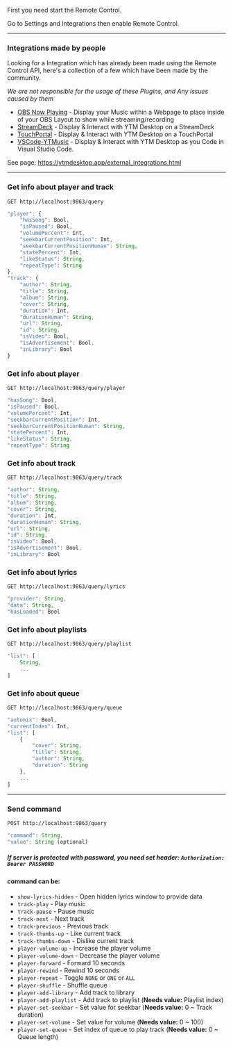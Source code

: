 First you need start the Remote Control.

Go to Settings and Integrations then enable Remote Control.

***
### Integrations made by people
Looking for a Integration which has already been made using the Remote Control API, here's a collection of a few which have been made by the community.

_We are not responsible for the usage of these Plugins, and Any issues caused by them_

- [OBS Now Playing](https://github.com/ytmdesktop/ytmdesktop/issues/441#issuecomment-822455379) - Display your Music within a Webpage to place inside of your OBS Layout to show while streaming/recording
- [StreamDeck](https://github.com/XeroxDev/YTMD-StreamDeck) - Display & Interact with YTM Desktop on a StreamDeck
- [TouchPortal](https://github.com/KillerBOSS2019/TP-YTDM-Plugin) - Display & Interact with YTM Desktop on a TouchPortal 
- [VSCode-YTMusic](https://github.com/sedders123/vscode-ytmusic) - Display & Interact with YTM Desktop as you Code in Visual Studio Code.

See page: https://ytmdesktop.app/external_integrations.html

***
### Get info about player and track
`GET http://localhost:9863/query`

```js
"player": {
    "hasSong": Bool,
    "isPaused": Bool,
    "volumePercent": Int,
    "seekbarCurrentPosition": Int,
    "seekbarCurrentPositionHuman": String,
    "statePercent": Int,
    "likeStatus": String,
    "repeatType": String
},
"track": {
    "author": String,
    "title": String,
    "album": String,
    "cover": String,
    "duration": Int,
    "durationHuman": String,
    "url": String,
    "id": String,
    "isVideo": Bool,
    "isAdvertisement": Bool,
    "inLibrary": Bool
}
```

### Get info about player
`GET http://localhost:9863/query/player`

```js
"hasSong": Bool,
"isPaused": Bool,
"volumePercent": Int,
"seekbarCurrentPosition": Int,
"seekbarCurrentPositionHuman": String,
"statePercent": Int,
"likeStatus": String,
"repeatType": String
```

### Get info about track
`GET http://localhost:9863/query/track`

```js
"author": String,
"title": String,
"album": String,
"cover": String,
"duration": Int,
"durationHuman": String,
"url": String,
"id": String,
"isVideo": Bool,
"isAdvertisement": Bool,
"inLibrary": Bool
```

### Get info about lyrics
`GET http://localhost:9863/query/lyrics`

```js
"provider": String,
"data": String,
"hasLoaded": Bool
```

### Get info about playlists
`GET http://localhost:9863/query/playlist`

```js
"list": [
    String,
    ...
]
```

### Get info about queue
`GET http://localhost:9863/query/queue`

```js
"automix": Bool,
"currentIndex": Int,
"list": [
    {
        "cover": String,
        "title": String,
        "author": String,
        "duration": String
    },
    ...
]
```

***

### Send command
`POST http://localhost:9863/query`

```js
"command": String,
"value": String (optional)
```
##### If server is protected with password, you need set **header**: `Authorization: Bearer PASSWORD`

#### command can be:
* `show-lyrics-hidden` - Open hidden lyrics window to provide data
* `track-play` - Play music
* `track-pause` - Pause music
* `track-next` - Next track
* `track-previous` - Previous track
* `track-thumbs-up` - Like current track
* `track-thumbs-down` - Dislike current track
* `player-volume-up` - Increase the player volume
* `player-volume-down` - Decrease the player volume
* `player-forward` - Forward 10 seconds
* `player-rewind` - Rewind 10 seconds
* `player-repeat` - Toggle `NONE` or `ONE` or `ALL`
* `player-shuffle` - Shuffle queue
* `player-add-library` - Add track to library
* `player-add-playlist` - Add track to playlist (**Needs value:** Playlist index)
* `player-set-seekbar` - Set value for seekbar (**Needs value:** 0 ~ Track duration)
* `player-set-volume` - Set value for volume (**Needs value:** 0 ~ 100)
* `player-set-queue` - Set index of queue to play track (**Needs value:** 0 ~ Queue length)